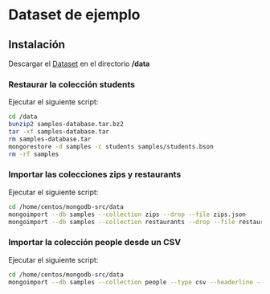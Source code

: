 Dataset de ejemplo
==================

Instalación
-----------

Descargar el [Dataset](https://mega.co.nz/#!WVgSFYBZ!5C28emvkBqMWTlnEmYFvKxOej671tdKT7INiNsrbNQA) en el directorio **/data**

### Restaurar la colección students
Ejecutar el siguiente script:
```bash
cd /data
bunzip2 samples-database.tar.bz2
tar -xf samples-database.tar
rm samples-database.tar
mongorestore -d samples -c students samples/students.bson
rm -rf samples
```

### Importar las colecciones zips y restaurants
Ejecutar el siguiente script:
```bash
cd /home/centos/mongodb-src/data
mongoimport --db samples --collection zips --drop --file zips.json
mongoimport --db samples --collection restaurants --drop --file restaurants.json
```

### Importar la colección people desde un CSV
Ejecutar el siguiente script:
```bash
cd /home/centos/mongodb-src/data
mongoimport --db samples --collection people --type csv --headerline --file people.csv
```

